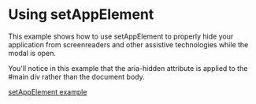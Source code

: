 # Using setAppElement

This example shows how to use setAppElement to properly hide your application from screenreaders and other assistive technologies while the modal is open.

You'll notice in this example that the aria-hidden attribute is applied to the #main div rather than the document body.

[setAppElement example](https://codepen.io/claydiffrient/pen/ENegGJ)
